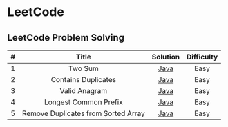 
# LeetCode

## LeetCode Problem Solving



| # | Title | Solution | Difficulty |
| :-----: | :---: | :---: | :---: |
| 1 | Two Sum |  [Java](/1.TwoSum/1.TwoSum.java) | Easy |
| 2 | Contains Duplicates | [Java](/217.Contains_Duplicate/217.%20Contains%20Duplicate.java) | Easy|
| 3 | Valid Anagram | [Java](/242.ValidAnagram/242.Valid_Anagram.java) | Easy|
| 4 | Longest Common Prefix | [Java](/14.LongestCommonPrefix/Main.java) | Easy|
| 5 | Remove Duplicates from Sorted Array | [Java](/26.Remove_Duplicates_from_Sorted_Array/Main.java) | Easy|
